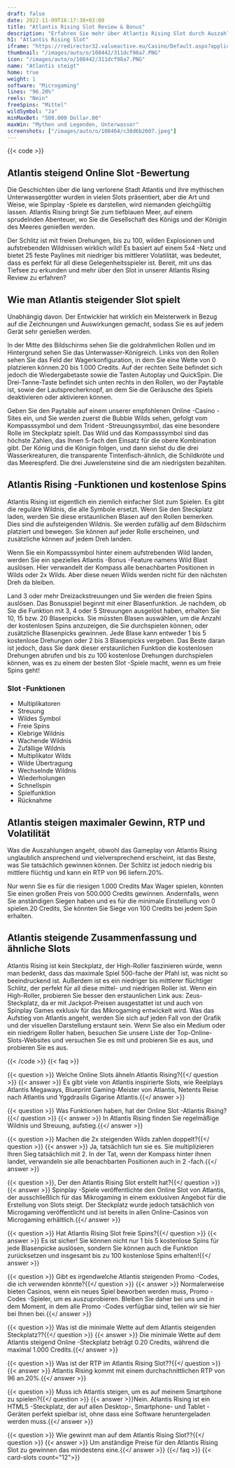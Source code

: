```yaml
---
draft: false
date: 2022-11-09T16:17:38+03:00
title: "Atlantis Rising Slot Review & Bonus"
description: "Erfahren Sie mehr über Atlantis Rising Slot durch Auszahlungen von Microgaming, Volatilität, RTP, Funktionen und erhalten kostenlose Spins und Casino -Boni von den Top -Online -Casinos!"
h1: "Atlantis Rising Slot"
iframe: "https://redirector32.valueactive.eu/Casino/Default.aspx?applicationid=4023&serverid=22619&gameid=atlantisRisingDesktop&ul=en&variant=uat-demo&sext1=demo&sext2=demo&lobbyURL=http://www.microgaming.co.uk/games?searchterm=atlantis%20rising&pagesize=25&sortorder=Descending&sortfield=Release%20Date"
thumbnail: "/images/auto/o/108442/311dcf98a7.PNG"
icon: "/images/auto/o/108442/311dcf98a7.PNG"
name: "Atlantis steigt"
home: true
weight: 1
software: "Microgaming"
lines: "96.20%"
reels: "Nein"
freeSpins: "Mittel"
wildSymbol: "Ja"
minMaxBet: "500.000 Dollar.00"
maxWin: "Mythen und Legenden, Unterwasser"
screenshots: ["/images/auto/o/108464/c38d6b2607.jpeg"]
---
```


{{< code >}}<h2>Atlantis steigend Online Slot -Bewertung</h2><p>Die Geschichten über die lang verlorene Stadt Atlantis und ihre mythischen Unterwassergötter wurden in vielen Slots präsentiert, aber die Art und Weise, wie Spinplay -Spiele es darstellen, wird niemanden gleichgültig lassen. Atlantis Rising bringt Sie zum tiefblauen Meer, auf einem sprudelnden Abenteuer, wo Sie die Gesellschaft des Königs und der Königin des Meeres genießen werden.</p><p>Der Schlitz ist mit freien Drehungen, bis zu 100, wilden Explosionen und aufstrebenden Wildnissen wirklich wild! Es basiert auf einem 5x4 -Netz und bietet 25 feste Paylines mit niedriger bis mittlerer Volatilität, was bedeutet, dass es perfekt für all diese Gelegenheitsspieler ist. Bereit, mit uns das Tiefsee zu erkunden und mehr über den Slot in unserer Atlantis Rising Review zu erfahren?</p><h2>Wie man Atlantis steigender Slot spielt</h2><p>Unabhängig davon. Der Entwickler hat wirklich ein Meisterwerk in Bezug auf die Zeichnungen und Auswirkungen gemacht, sodass Sie es auf jedem Gerät sehr genießen werden.</p><p>In der Mitte des Bildschirms sehen Sie die goldrahmlichen Rollen und im Hintergrund sehen Sie das Unterwasser-Königreich. Links von den Rollen sehen Sie das Feld der Wagerkonfiguration, in dem Sie eine Wette von 0 platzieren können.20 bis 1.000 Credits. Auf der rechten Seite befindet sich jedoch die Wiedergabetaste sowie die Tasten Autoplay und QuickSpin. Die Drei-Tanne-Taste befindet sich unten rechts in den Rollen, wo der Paytable ist, sowie der Lautsprecherknopf, an dem Sie die Geräusche des Spiels deaktivieren oder aktivieren können.</p><p>Geben Sie den Paytable auf einem unserer empfohlenen Online -Casino -Sites ein, und Sie werden zuerst die Bubble Wilds sehen, gefolgt vom Kompasssymbol und dem Trident -Streuungssymbol, das eine besondere Rolle im Steckplatz spielt. Das Wild und das Kompasssymbol sind das höchste Zahlen, das Ihnen 5-fach den Einsatz für die obere Kombination gibt. Der König und die Königin folgen, und dann siehst du die drei Wasserkreaturen, die transparente Tintenfisch-ähnlich, die Schildkröte und das Meerespferd. Die drei Juwelensteine sind die am niedrigsten bezahlten.</p><h2>Atlantis Rising -Funktionen und kostenlose Spins</h2><p>Atlantis Rising ist eigentlich ein ziemlich einfacher Slot zum Spielen. Es gibt die reguläre Wildnis, die alle Symbole ersetzt. Wenn Sie den Steckplatz laden, werden Sie diese erstaunlichen Blasen auf den Rollen bemerken. Dies sind die aufsteigenden Wildnis. Sie werden zufällig auf dem Bildschirm platziert und bewegen. Sie können auf jeder Rolle erscheinen, und zusätzliche können auf jedem Dreh landen.</p><p>Wenn Sie ein Kompasssymbol hinter einem aufstrebenden Wild landen, werden Sie ein spezielles Atlantis -Bonus -Feature namens Wild Blast auslösen. Hier verwandelt der Kompass alle benachbarten Positionen in Wilds oder 2x Wilds. Aber diese neuen Wilds werden nicht für den nächsten Dreh da bleiben.</p><p>Land 3 oder mehr Dreizackstreuungen und Sie werden die freien Spins auslösen. Das Bonusspiel beginnt mit einer Blasenfunktion. Je nachdem, ob Sie die Funktion mit 3, 4 oder 5 Streuungen ausgelöst haben, erhalten Sie 10, 15 bzw. 20 Blasenpicks. Sie müssten Blasen auswählen, um die Anzahl der kostenlosen Spins anzuzeigen, die Sie durchspielen können, oder zusätzliche Blasenpicks gewinnen. Jede Blase kann entweder 1 bis 5 kostenlose Drehungen oder 2 bis 3 Blasenpicks vergeben. Das Beste daran ist jedoch, dass Sie dank dieser erstaunlichen Funktion die kostenlosen Drehungen abrufen und bis zu 100 kostenlose Drehungen durchspielen können, was es zu einem der besten Slot -Spiele macht, wenn es um freie Spins geht!</p><h3>
Slot -Funktionen</h3><ul>
<li></span>
Multiplikatoren</li>
<li></span>
Streuung</li>
<li></span>
Wildes Symbol</li>
<li></span>
Freie Spins</li>
<li></span>
Klebrige Wildnis</li>
<li></span>
Wachende Wildnis</li>
<li></span>
Zufällige Wildnis</li>
<li></span>
Multiplikator Wilds</li>
<li></span>
Wilde Übertragung</li>
<li></span>
Wechselnde Wildnis</li>
<li></span>
Wiederholungen</li>
<li></span>
Schnellspin</li>
<li></span>
Spielfunktion</li>
<li></span>
Rücknahme</li></ul><h2>Atlantis steigen maximaler Gewinn, RTP und Volatilität</h2><p>Was die Auszahlungen angeht, obwohl das Gameplay von Atlantis Rising unglaublich ansprechend und vielversprechend erscheint, ist das Beste, was Sie tatsächlich gewinnen können. Der Schlitz ist jedoch niedrig bis mittlere flüchtig und kann ein RTP von 96 liefern.20%.</p><p>Nur wenn Sie es für die riesigen 1.000 Credits Max Wager spielen, könnten Sie einen großen Preis von 500.000 Credits gewinnen. Andernfalls, wenn Sie anständigen Siegen haben und es für die minimale Einstellung von 0 spielen.20 Credits, Sie könnten Sie Siege von 100 Credits bei jedem Spin erhalten.</p><h2>Atlantis steigende Zusammenfassung und ähnliche Slots</h2><p>Atlantis Rising ist kein Steckplatz, der High-Roller faszinieren würde, wenn man bedenkt, dass das maximale Spiel 500-fache der Pfahl ist, was nicht so beeindruckend ist. Außerdem ist es ein niedriger bis mittlerer flüchtiger Schlitz, der perfekt für all diese mittel- und niedrigen Roller ist. Wenn ein High-Roller, probieren Sie besser den erstaunlichen Link aus: Zeus-Steckplatz, da er mit Jackpot-Preisen ausgestattet ist und auch von Spinplay Games exklusiv für das Mikrogaming entwickelt wird. Was das Aufstieg von Atlantis angeht, werden Sie sich auf jeden Fall von der Grafik und der visuellen Darstellung erstaunt sein. Wenn Sie also ein Medium oder ein niedrigem Roller haben, besuchen Sie unsere Liste der Top-Online-Slots-Websites und versuchen Sie es mit und probieren Sie es aus, und probieren Sie es aus.</p>
{{< /code >}}
{{< faq >}}

{{< question >}} Welche Online Slots ähneln Atlantis Rising?{{</ question >}}
{{< answer >}} Es gibt viele von Atlantis inspirierte Slots, wie Reelplays Atlantis Megaways, Blueprint Gaming-Meister von Atlantis, Netents Reise nach Atlantis und Yggdrasils Gigarise Atlantis.{{</ answer >}}

{{< question >}} Was Funktionen haben, hat der Online Slot -Atlantis Rising?{{</ question >}}
{{< answer >}} In Atlantis Rising finden Sie regelmäßige Wildnis und Streuung, aufstieg.{{</ answer >}}

{{< question >}} Machen die 2x steigenden Wilds zahlen doppelt?{{</ question >}}
{{< answer >}} Ja, tatsächlich tun sie es. Sie multiplizieren Ihren Sieg tatsächlich mit 2. In der Tat, wenn der Kompass hinter ihnen landet, verwandeln sie alle benachbarten Positionen auch in 2 -fach.{{</ answer >}}

{{< question >}}, Der den Atlantis Rising Slot erstellt hat?{{</ question >}}
{{< answer >}} Spinplay -Spiele veröffentlichte den Online Slot von Atlantis, der ausschließlich für das Mikrogaming in einem exklusiven Angebot für die Erstellung von Slots steigt. Der Steckplatz wurde jedoch tatsächlich von Microgaming veröffentlicht und ist bereits in allen Online-Casinos von Microgaming erhältlich.{{</ answer >}}

{{< question >}} Hat Atlantis Rising Slot freie Spins?{{</ question >}}
{{< answer >}} Es ist sicher! Sie können nicht nur 1 bis 5 kostenlose Spins für jede Blasenpicke auslösen, sondern Sie können auch die Funktion zurücksetzen und insgesamt bis zu 100 kostenlose Spins erhalten!{{</ answer >}}

{{< question >}} Gibt es irgendwelche Atlantis steigenden Promo -Codes, die ich verwenden könnte?{{</ question >}}
{{< answer >}} Normalerweise bieten Casinos, wenn ein neues Spiel beworben werden muss, Promo -Codes -Spieler, um es auszuprobieren. Bleiben Sie daher bei uns und in dem Moment, in dem alle Promo -Codes verfügbar sind, teilen wir sie hier bei Ihnen bei.{{</ answer >}}

{{< question >}} Was ist die minimale Wette auf dem Atlantis steigenden Steckplatz??{{</ question >}}
{{< answer >}} Die minimale Wette auf dem Atlantis steigend Online -Steckplatz beträgt 0.20 Credits, während die maximal 1.000 Credits.{{</ answer >}}

{{< question >}} Was ist der RTP im Atlantis Rising Slot??{{</ question >}}
{{< answer >}} Atlantis Rising kommt mit einem durchschnittlichen RTP von 96 an.20%.{{</ answer >}}

{{< question >}} Muss ich Atlantis steigen, um es auf meinem Smartphone zu spielen?{{</ question >}}
{{< answer >}}Nein. Atlantis Rising ist ein HTML5 -Steckplatz, der auf allen Desktop-, Smartphone- und Tablet -Geräten perfekt spielbar ist, ohne dass eine Software heruntergeladen werden muss.{{</ answer >}}

{{< question >}} Wie gewinnt man auf dem Atlantis Rising Slot??{{</ question >}}
{{< answer >}} Um anständige Preise für den Atlantis Rising Slot zu gewinnen das mindestens eine.{{</ answer >}}
{{</ faq >}}
{{< card-slots count="12">}}